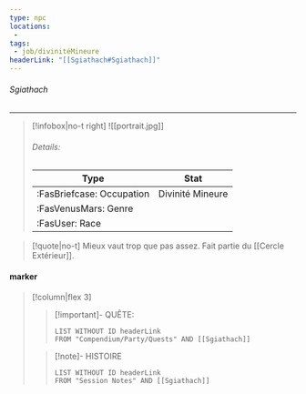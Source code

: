 ```yaml
---
type: npc
locations:
 - 
tags:
 - job/divinitéMineure
headerLink: "[[Sgiathach#Sgiathach]]"
---
```

###### Sgiathach
<span class="sub2"> </span>
___

> [!infobox|no-t right]
> ![[portrait.jpg]]
> ###### Details:
> | Type | Stat |
> | ---- | ---- |
> | :FasBriefcase: Occupation |  Divinité Mineure |
> | :FasVenusMars: Genre |  |
> | :FasUser: Race |  |
<span class="clearfix"></span>

> [!quote|no-t]
>Mieux vaut trop que pas assez. Fait partie du [[Cercle Extérieur]].
#### marker
> [!column|flex 3]
>> [!important]- QUÊTE:
>>```dataview
>>LIST WITHOUT ID headerLink
>>FROM "Compendium/Party/Quests" AND [[Sgiathach]]
>
>>[!note]- HISTOIRE
>>```dataview
>>LIST WITHOUT ID headerLink
>>FROM "Session Notes" AND [[Sgiathach]]
